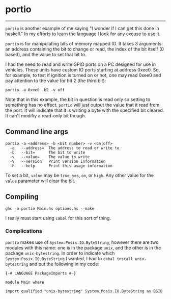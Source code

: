 # portio
---

`portio` is another example of me saying "I wonder if I can get this done in
haskell."  In my efforts to learn the language I look for any excuse to use
it.

`portio` is for manipulating bits of memory mapped IO.  It takes 3 arguments:
an address containing the bit to change or read, the index of the bit itself
(0 based), and the value to set that bit to.

I had the need to read and write GPIO ports on a PC designed for use in
vehicles.  These units have custom IO ports starting at address 0xee0.  So, for
example, to test if ignition is turned on or not, one may read 0xee0 and pay
attention to the value for bit 2 (the third bit):

`portio -a 0xee0 -b2 -v off`

Note that in this example, the bit in question is read only so setting to 
something has no effect.  `portio` will just output the value that it read from
the port.  It will indicate that it is writing a byte with the specified bit
cleared. It can't modifiy a read-only bit though. 

## Command line args

```
portio -a <address> -b <bit number> -v <on|off>
  -a   --address=  The address to read or write to
  -b   --bit=      The bit to write
  -v   --value=    The value to write
  -V   --version   Print version information
  -h   --help      Print this usage information
```

To set a bit, `value` may be `true`, `yes`, `on`, or `high`.  Any other value
for the `value` parameter will clear the bit.

## Compiling

```
ghc -o portio Main.hs options.hs --make
```

I really must start using `cabal` for this sort of thing.

### Complications

`portio` makes use of `System.Posix.IO.ByteString`, however there are two
modules with this name: one is in the package `unix`, and the other is in the
package `unix-bytestring`.  In order to indicate which
`System.Posix.IO.ByteString` I wanted, I had to `cabal install unix-bytestring`
and put the following in my code:

    {-# LANGUAGE PackageImports #-}

    module Main where

    import qualified "unix-bytestring" System.Posix.IO.ByteString as BSIO
